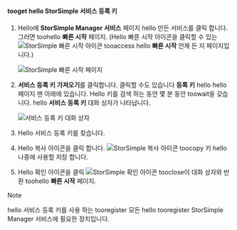 <!--author=SharS last changed: 9/17/15-->


#### <a name="tooget-hello-storsimple-service-registration-key"></a>tooget hello StorSimple 서비스 등록 키
1. Hello에 **StorSimple Manager 서비스** 페이지 hello 만든 서비스를 클릭 합니다. 그러면 toohello **빠른 시작** 페이지. (Hello 빠른 시작 아이콘을 클릭할 수 있는 ![StorSimple 빠른 시작 아이콘 ](./media/storsimple-get-service-registration-key-gov/HCS_QuickStartIcon-include.png) tooaccess hello **빠른 시작** 언제 든 지 페이지입니다.)
   
     ![StorSimple 빠른 시작 페이지](./media/storsimple-get-service-registration-key-gov/HCS_ServiceQuickStart-gov-include.png)
2. **서비스 등록 키 가져오기**를 클릭합니다. 클릭할 수도 있습니다 **등록 키** hello hello 페이지 맨 아래에 있습니다. Hello 키를 검색 하는 동안 몇 분 동안 toowait을 갖습니다. hello **서비스 등록 키** 대화 상자가 나타납니다.
   
     ![서비스 등록 키 대화 상자](./media/storsimple-get-service-registration-key-gov/HCS_ServiceRegistrationKey-gov-include.png)
3. Hello 서비스 등록 키를 찾습니다.
4. Hello 복사 아이콘을 클릭 합니다. ![StorSimple 복사 아이콘](./media/storsimple-get-service-registration-key-gov/HCS_CopyIcon-include.png) toocopy 키 hello 나중에 사용할 저장 합니다.
5. Hello 확인 아이콘을 클릭 ![StorSimple 확인 아이콘](./media/storsimple-get-service-registration-key-gov/HCS_CheckIcon-include.png) tooclose이 대화 상자와 반환 toohello **빠른 시작** 페이지.

> [!NOTE]
> hello 서비스 등록 키를 사용 하는 tooregister 모든 hello tooregister StorSimple Manager 서비스에 필요한 장치입니다.
> 
> 


